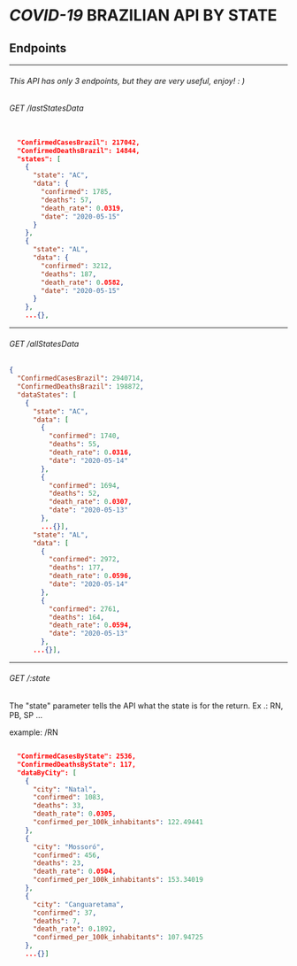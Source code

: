 # *COVID-19* BRAZILIAN API BY STATE

## Endpoints
---
###### This API has only 3 endpoints, but they are very useful, enjoy! : )
###### GET /lastStatesData
```json

  "ConfirmedCasesBrazil": 217042,
  "ConfirmedDeathsBrazil": 14844,
  "states": [
    {
      "state": "AC",
      "data": {
        "confirmed": 1785,
        "deaths": 57,
        "death_rate": 0.0319,
        "date": "2020-05-15"
      }
    },
    {
      "state": "AL",
      "data": {
        "confirmed": 3212,
        "deaths": 187,
        "death_rate": 0.0582,
        "date": "2020-05-15"
      }
    },
    ...{},
```
---
###### GET /allStatesData
```json
{
  "ConfirmedCasesBrazil": 2940714,
  "ConfirmedDeathsBrazil": 198872,
  "dataStates": [
    {
      "state": "AC",
      "data": [
        {
          "confirmed": 1740,
          "deaths": 55,
          "death_rate": 0.0316,
          "date": "2020-05-14"
        },
        {
          "confirmed": 1694,
          "deaths": 52,
          "death_rate": 0.0307,
          "date": "2020-05-13"
        },
        ...{}],
      "state": "AL",
      "data": [
        {
          "confirmed": 2972,
          "deaths": 177,
          "death_rate": 0.0596,
          "date": "2020-05-14"
        },
        {
          "confirmed": 2761,
          "deaths": 164,
          "death_rate": 0.0594,
          "date": "2020-05-13"
        },
      ...{}],
```
---
###### GET /:state
The "state" parameter tells the API what the state is for the return. Ex .: RN, PB, SP ...

example: /RN
```json

  "ConfirmedCasesByState": 2536,
  "ConfirmedDeathsByState": 117,
  "dataByCity": [
    {
      "city": "Natal",
      "confirmed": 1083,
      "deaths": 33,
      "death_rate": 0.0305,
      "confirmed_per_100k_inhabitants": 122.49441
    },
    {
      "city": "Mossoró",
      "confirmed": 456,
      "deaths": 23,
      "death_rate": 0.0504,
      "confirmed_per_100k_inhabitants": 153.34019
    },
    {
      "city": "Canguaretama",
      "confirmed": 37,
      "deaths": 7,
      "death_rate": 0.1892,
      "confirmed_per_100k_inhabitants": 107.94725
    },
    ...{}]
```
